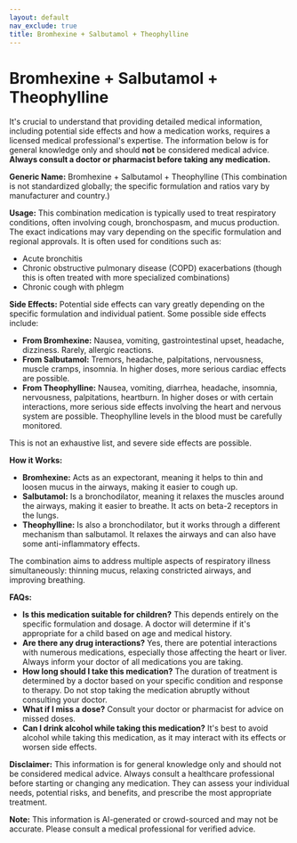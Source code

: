 ```yaml
---
layout: default
nav_exclude: true
title: Bromhexine + Salbutamol + Theophylline
---
```


# Bromhexine + Salbutamol + Theophylline

It's crucial to understand that providing detailed medical information, including potential side effects and how a medication works, requires a licensed medical professional's expertise.  The information below is for general knowledge only and should **not** be considered medical advice.  **Always consult a doctor or pharmacist before taking any medication.**


**Generic Name:** Bromhexine + Salbutamol + Theophylline (This combination is not standardized globally; the specific formulation and ratios vary by manufacturer and country.)

**Usage:** This combination medication is typically used to treat respiratory conditions, often involving cough, bronchospasm, and mucus production.  The exact indications may vary depending on the specific formulation and regional approvals.  It is often used for conditions such as:

* Acute bronchitis
* Chronic obstructive pulmonary disease (COPD) exacerbations (though this is often treated with more specialized combinations)
* Chronic cough with phlegm


**Side Effects:**  Potential side effects can vary greatly depending on the specific formulation and individual patient.  Some possible side effects include:

* **From Bromhexine:** Nausea, vomiting, gastrointestinal upset, headache, dizziness.  Rarely, allergic reactions.
* **From Salbutamol:** Tremors, headache, palpitations, nervousness, muscle cramps, insomnia.  In higher doses, more serious cardiac effects are possible.
* **From Theophylline:** Nausea, vomiting, diarrhea, headache, insomnia, nervousness, palpitations, heartburn.  In higher doses or with certain interactions, more serious side effects involving the heart and nervous system are possible.  Theophylline levels in the blood must be carefully monitored.

This is not an exhaustive list, and severe side effects are possible.


**How it Works:**

* **Bromhexine:** Acts as an expectorant, meaning it helps to thin and loosen mucus in the airways, making it easier to cough up.
* **Salbutamol:** Is a bronchodilator, meaning it relaxes the muscles around the airways, making it easier to breathe. It acts on beta-2 receptors in the lungs.
* **Theophylline:** Is also a bronchodilator, but it works through a different mechanism than salbutamol.  It relaxes the airways and can also have some anti-inflammatory effects.

The combination aims to address multiple aspects of respiratory illness simultaneously:  thinning mucus, relaxing constricted airways, and improving breathing.


**FAQs:**

* **Is this medication suitable for children?**  This depends entirely on the specific formulation and dosage.  A doctor will determine if it's appropriate for a child based on age and medical history.
* **Are there any drug interactions?**  Yes, there are potential interactions with numerous medications, especially those affecting the heart or liver.  Always inform your doctor of all medications you are taking.
* **How long should I take this medication?**  The duration of treatment is determined by a doctor based on your specific condition and response to therapy.  Do not stop taking the medication abruptly without consulting your doctor.
* **What if I miss a dose?**  Consult your doctor or pharmacist for advice on missed doses.
* **Can I drink alcohol while taking this medication?**  It's best to avoid alcohol while taking this medication, as it may interact with its effects or worsen side effects.


**Disclaimer:** This information is for general knowledge only and should not be considered medical advice.  Always consult a healthcare professional before starting or changing any medication.  They can assess your individual needs, potential risks, and benefits, and prescribe the most appropriate treatment.


**Note:** This information is AI-generated or crowd-sourced and may not be accurate. Please consult a medical professional for verified advice.